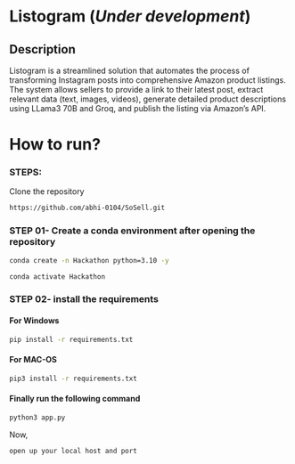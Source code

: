 

# Listogram (___Under development___)

## Description

Listogram is a streamlined solution that automates the process of transforming Instagram posts into comprehensive Amazon product listings. The system allows sellers to provide a link to their latest post, extract relevant data (text, images, videos), generate detailed product descriptions using LLama3 70B and Groq, and publish the listing via Amazon’s API.


# How to run?
### STEPS:

Clone the repository

```bash
https://github.com/abhi-0104/SoSell.git
```
### STEP 01- Create a conda environment after opening the repository

```bash
conda create -n Hackathon python=3.10 -y
```

```bash
conda activate Hackathon
```

### STEP 02- install the requirements

#### For Windows
```bash
pip install -r requirements.txt
```

#### For MAC-OS
```bash
pip3 install -r requirements.txt
```

#### Finally run the following command
```bash
python3 app.py
```

Now,
```bash
open up your local host and port
```

